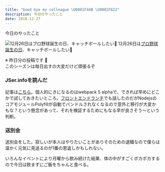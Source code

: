```yaml
---
title: "Good bye my colleague \U0001F44B \U0001F622"
description: 今日のやったこと
date: 2018-12-27
---
```


今日のやったこと

![12月26日は[プロ野球誕生の日](http://www.nnh.to/12/26.html)、キャッチボールしたい](https://cdn-images-1.medium.com/max/800/1*6vTrcrV6syg002Gvtw4rvA.png)
12月26日は[プロ野球誕生の日](http://www.nnh.to/12/26.html)、キャッチボールしたい

※ 昨日分の投稿です 🙇  
このシーズンは毎日出すの大変だけど頑張るぞ

### JSer.infoを読んだ

記事は[こちら](https://jser.info/2018/12/25/chrome-72bv8-7.2webpack-5a/)。個人的にきになるのはwebpack 5 alphaで、できれば早めにどこかで試しておきたいところ。[フロントエンドランチ](https://scrapbox.io/mediba/%E3%83%95%E3%83%AD%E3%83%B3%E3%83%88%E3%82%A8%E3%83%B3%E3%83%89%E3%83%A9%E3%83%B3%E3%83%81_29)でも話したのだがNodejsのコアモジュールPolyfillが自動でバンドルされなくなるので意外と移行が大変かもな？という懸念があって、それを検証するためにもなる早が良さそう〜という判断。

### 送別会

送別会をした。寂しいが本人はやりたいことがありそのための退職なので僕らは温かく元気に見送るのが1番の恩返しかもしれない。

いろんなイベントにより月曜から飲み続けた結果、体の中がすごくポカポカするので今日は飲まずにご飯をちゃんと食べる。
